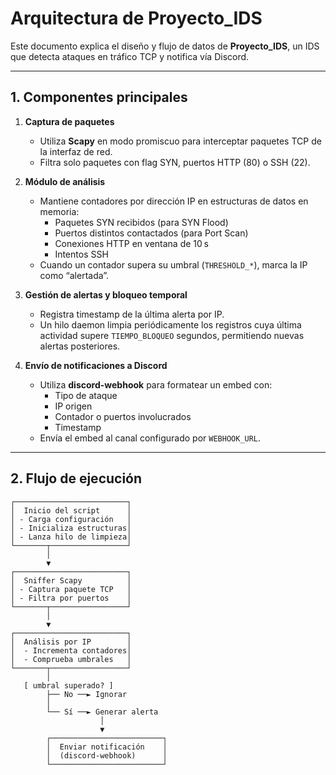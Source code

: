 # Arquitectura de Proyecto_IDS

Este documento explica el diseño y flujo de datos de **Proyecto_IDS**, un IDS que detecta ataques en tráfico TCP y notifica vía Discord.

---

## 1. Componentes principales

1. **Captura de paquetes**  
   - Utiliza **Scapy** en modo promiscuo para interceptar paquetes TCP de la interfaz de red.  
   - Filtra solo paquetes con flag SYN, puertos HTTP (80) o SSH (22).

2. **Módulo de análisis**  
   - Mantiene contadores por dirección IP en estructuras de datos en memoria:  
     - Paquetes SYN recibidos (para SYN Flood)  
     - Puertos distintos contactados (para Port Scan)  
     - Conexiones HTTP en ventana de 10 s  
     - Intentos SSH  
   - Cuando un contador supera su umbral (`THRESHOLD_*`), marca la IP como “alertada”.

3. **Gestión de alertas y bloqueo temporal**  
   - Registra timestamp de la última alerta por IP.  
   - Un hilo daemon limpia periódicamente los registros cuya última actividad supere `TIEMPO_BLOQUEO` segundos, permitiendo nuevas alertas posteriores.

4. **Envío de notificaciones a Discord**  
   - Utiliza **discord-webhook** para formatear un embed con:  
     - Tipo de ataque  
     - IP origen  
     - Contador o puertos involucrados  
     - Timestamp  
   - Envía el embed al canal configurado por `WEBHOOK_URL`.

---

## 2. Flujo de ejecución

```text
┌─────────────────────────┐
│  Inicio del script      │
│ - Carga configuración   │
│ - Inicializa estructuras│
│ - Lanza hilo de limpieza│
└───────┬─────────────────┘
        │
        ▼
┌─────────────────────────┐
│  Sniffer Scapy          │
│ - Captura paquete TCP   │
│ - Filtra por puertos    │
└───────┬─────────────────┘
        │
        ▼
┌─────────────────────────┐
│  Análisis por IP        │
│  - Incrementa contadores│
│  - Comprueba umbrales   │
└───────┬─────────────────┘
        │
   [ umbral superado? ]
        ├── No ──► Ignorar
        │
        └── Sí ──► Generar alerta
                    │
                    ▼
        ┌─────────────────────────┐
        │  Enviar notificación    │
        │  (discord-webhook)      │
        └─────────────────────────┘
